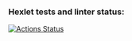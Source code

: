 ### Hexlet tests and linter status:
[![Actions Status](https://github.com/Wladislava1/frontend-project-12/actions/workflows/hexlet-check.yml/badge.svg)](https://github.com/Wladislava1/frontend-project-12/actions)